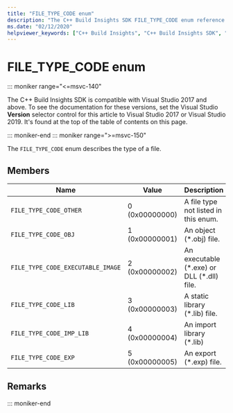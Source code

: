 ```yaml
---
title: "FILE_TYPE_CODE enum"
description: "The C++ Build Insights SDK FILE_TYPE_CODE enum reference."
ms.date: "02/12/2020"
helpviewer_keywords: ["C++ Build Insights", "C++ Build Insights SDK", "FILE_TYPE_CODE", "throughput analysis", "build time analysis", "vcperf.exe"]
---
```

# FILE_TYPE_CODE enum

::: moniker range="<=msvc-140"

The C++ Build Insights SDK is compatible with Visual Studio 2017 and above. To see the documentation for these versions, set the Visual Studio **Version** selector control for this article to Visual Studio 2017 or Visual Studio 2019. It's found at the top of the table of contents on this page.

::: moniker-end
::: moniker range=">=msvc-150"

The `FILE_TYPE_CODE` enum describes the type of a file.

## Members

| Name | Value | Description |
|--|--|--|
| `FILE_TYPE_CODE_OTHER` | 0 (0x00000000) | A file type not listed in this enum. |
| `FILE_TYPE_CODE_OBJ` | 1 (0x00000001) | An object (\*.obj) file. |
| `FILE_TYPE_CODE_EXECUTABLE_IMAGE` | 2 (0x00000002) | An executable (\*.exe) or DLL (\*.dll) file. |
| `FILE_TYPE_CODE_LIB` | 3 (0x00000003) | A static library (*.lib) file. |
| `FILE_TYPE_CODE_IMP_LIB` | 4 (0x00000004) | An import library (*.lib) |
| `FILE_TYPE_CODE_EXP` | 5 (0x00000005) | An export (*.exp) file. |

## Remarks

::: moniker-end
